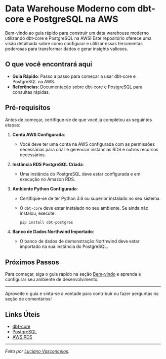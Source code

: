 # Data Warehouse Moderno com dbt-core e PostgreSQL na AWS

Bem-vindo ao guia rápido para construir um data warehouse moderno utilizando dbt-core e PostgreSQL na AWS! Este repositório oferece uma visão detalhada sobre como configurar e utilizar essas ferramentas poderosas para transformar dados e gerar insights valiosos.

## O que você encontrará aqui

- **Guia Rápido**: Passo a passo para começar a usar dbt-core e PostgreSQL na AWS.
- **Referências**: Documentação sobre dbt-core e PostgreSQL para consultas rápidas.

## Pré-requisitos

Antes de começar, certifique-se de que você já completou as seguintes etapas:

1. **Conta AWS Configurada**:
   - Você deve ter uma conta na AWS configurada com as permissões necessárias para criar e gerenciar instâncias RDS e outros recursos necessários.

2. **Instância RDS PostgreSQL Criada**:
   - Uma instância do PostgreSQL deve estar configurada e em execução no Amazon RDS.

3. **Ambiente Python Configurado**:
   - Certifique-se de ter Python 3.6 ou superior instalado no seu sistema.
   - O `dbt-core` deve estar instalado no seu ambiente. Se ainda não instalou, execute:

     ```sh
     pip install dbt-postgres
     ```

4. **Banco de Dados Northwind Importado**:
   - O banco de dados de demonstração Northwind deve estar importado na sua instância do PostgreSQL.

## Próximos Passos

Para começar, siga o guia rápido na seção [Bem-vindo](guides/bem_vindo.md) e aprenda a configurar seu ambiente de desenvolvimento.

---

Aproveite o guia e sinta-se à vontade para contribuir ou fazer perguntas na seção de comentários!

## Links Úteis

- [dbt-core](https://www.getdbt.com/)
- [PostgreSQL](https://www.postgresql.org/)
- [AWS RDS](https://aws.amazon.com/rds/)

---

_Feito por [Luciano Vasconcelos](https://www.linkedin.com/in/lucianovasconcelosf/)._

